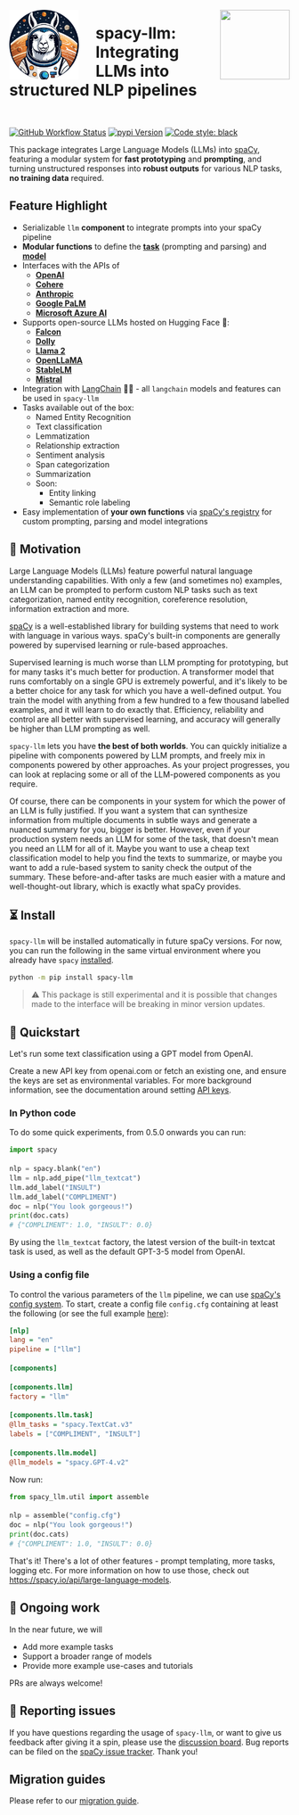 <a href="https://explosion.ai"><img src="https://explosion.ai/assets/img/logo.svg" width="125" height="125" align="right" /></a>
<a href="https://explosion.ai"><img src="assets/logo.png" width="125" height="125" align="left" style="margin-right:30px" /></a>

# spacy-llm:  Integrating LLMs into structured NLP pipelines

<br>

[![GitHub Workflow Status](https://img.shields.io/github/actions/workflow/status/explosion/spacy-llm/test.yml?branch=main)](https://github.com/explosion/spacy-llm/actions/workflows/test.yml)
[![pypi Version](https://img.shields.io/pypi/v/spacy-llm.svg?style=flat-square&logo=pypi&logoColor=white)](https://pypi.org/project/spacy-llm/)
[![Code style: black](https://img.shields.io/badge/code%20style-black-000000.svg?style=flat-square)](https://github.com/ambv/black)

This package integrates Large Language Models (LLMs) into [spaCy](https://spacy.io), featuring a modular system for **fast prototyping** and **prompting**, and turning unstructured responses into **robust outputs** for various NLP tasks, **no training data** required.

## Feature Highlight

- Serializable `llm` **component** to integrate prompts into your spaCy pipeline
- **Modular functions** to define the [**task**](https://spacy.io/api/large-language-models#tasks) (prompting and parsing) and [**model**](https://spacy.io/api/large-language-models#models)
- Interfaces with the APIs of
  - **[OpenAI](https://platform.openai.com/docs/api-reference/)**
  - **[Cohere](https://docs.cohere.com/reference/generate)**
  - **[Anthropic](https://docs.anthropic.com/claude/reference/)**
  - **[Google PaLM](https://ai.google/discover/palm2/)**
  - **[Microsoft Azure AI](https://azure.microsoft.com/en-us/solutions/ai)**
- Supports open-source LLMs hosted on Hugging Face 🤗:
  - **[Falcon](https://huggingface.co/tiiuae)**
  - **[Dolly](https://huggingface.co/databricks)**
  - **[Llama 2](https://huggingface.co/meta-llama)**
  - **[OpenLLaMA](https://huggingface.co/openlm-research)**
  - **[StableLM](https://huggingface.co/stabilityai)**
  - **[Mistral](https://huggingface.co/mistralai)**
- Integration with [LangChain](https://github.com/hwchase17/langchain) 🦜️🔗 - all `langchain` models and features can be used in `spacy-llm`
- Tasks available out of the box:
  - Named Entity Recognition
  - Text classification
  - Lemmatization
  - Relationship extraction
  - Sentiment analysis
  - Span categorization
  - Summarization
  - Soon:
    - Entity linking
    - Semantic role labeling
- Easy implementation of **your own functions** via [spaCy's registry](https://spacy.io/api/top-level#registry) for custom prompting, parsing and model integrations

## 🧠 Motivation

Large Language Models (LLMs) feature powerful natural language understanding capabilities. With only a few (and sometimes no) examples, an LLM can be prompted to perform custom NLP tasks such as text categorization, named entity recognition, coreference resolution, information extraction and more.

[spaCy](https://spacy.io) is a well-established library for building systems that need to work with language in various ways. spaCy's built-in components are generally powered by supervised learning or rule-based approaches.

Supervised learning is much worse than LLM prompting for prototyping, but for many tasks it's much better for production. A transformer model that runs comfortably on a single GPU is extremely powerful, and it's likely to be a better choice for any task for which you have a well-defined output. You train the model with anything from a few hundred to a few thousand labelled examples, and it will learn to do exactly that. Efficiency, reliability and control are all better with supervised learning, and accuracy will generally be higher than LLM prompting as well.

`spacy-llm` lets you have **the best of both worlds**. You can quickly initialize a pipeline with components powered by LLM prompts, and freely mix in components powered by other approaches. As your project progresses, you can look at replacing some or all of the LLM-powered components as you require.

Of course, there can be components in your system for which the power of an LLM is fully justified. If you want a system that can synthesize information from multiple documents in subtle ways and generate a nuanced summary for you, bigger is better. However, even if your production system needs an LLM for some of the task, that doesn't mean you need an LLM for all of it. Maybe you want to use a cheap text classification model to help you find the texts to summarize, or maybe you want to add a rule-based system to sanity check the output of the summary. These before-and-after tasks are much easier with a mature and well-thought-out library, which is exactly what spaCy provides.

## ⏳ Install

`spacy-llm` will be installed automatically in future spaCy versions. For now, you can run the following in the same virtual environment where you already have `spacy` [installed](https://spacy.io/usage).

```bash
python -m pip install spacy-llm
```

> ⚠️ This package is still experimental and it is possible that changes made to the interface will be breaking in minor version updates.

## 🐍 Quickstart

Let's run some text classification using a GPT model from OpenAI. 

Create a new API key from openai.com or fetch an existing one, and ensure the
keys are set as environmental variables. For more background information, see
the documentation around setting [API keys](https://spacy.io/api/large-language-models#api-keys).

### In Python code

To do some quick experiments, from 0.5.0 onwards you can run:

```python
import spacy

nlp = spacy.blank("en")
llm = nlp.add_pipe("llm_textcat")
llm.add_label("INSULT")
llm.add_label("COMPLIMENT")
doc = nlp("You look gorgeous!")
print(doc.cats)
# {"COMPLIMENT": 1.0, "INSULT": 0.0}
```

By using the `llm_textcat` factory, the latest version of the built-in textcat task is used, 
as well as the default GPT-3-5 model from OpenAI.

### Using a config file

To control the various parameters of the `llm` pipeline, we can use 
[spaCy's config system](https://spacy.io/api/data-formats#config).
To start, create a config file `config.cfg` containing at least the following (or see the
full example
[here](https://github.com/explosion/spacy-llm/tree/main/usage_examples/textcat_openai)):

```ini
[nlp]
lang = "en"
pipeline = ["llm"]

[components]

[components.llm]
factory = "llm"

[components.llm.task]
@llm_tasks = "spacy.TextCat.v3"
labels = ["COMPLIMENT", "INSULT"]

[components.llm.model]
@llm_models = "spacy.GPT-4.v2"
```

Now run:

```python
from spacy_llm.util import assemble

nlp = assemble("config.cfg")
doc = nlp("You look gorgeous!")
print(doc.cats)
# {"COMPLIMENT": 1.0, "INSULT": 0.0}
```

That's it! There's a lot of other features - prompt templating, more tasks, logging etc. For more information on how to
use those, check out https://spacy.io/api/large-language-models.


## 🚀 Ongoing work

In the near future, we will

- Add more example tasks
- Support a broader range of models
- Provide more example use-cases and tutorials

PRs are always welcome!

## 📝️ Reporting issues

If you have questions regarding the usage of `spacy-llm`, or want to give us feedback after giving it a spin, please use
the [discussion board](https://github.com/explosion/spacy-llm/discussions).
Bug reports can be filed on the [spaCy issue tracker](https://github.com/explosion/spacy-llm/issues). Thank you!

## Migration guides

Please refer to our [migration guide](migration_guide.md).
